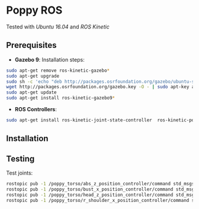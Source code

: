 # Poppy ROS

Tested with *Ubuntu 16.04* and *ROS Kinetic*

## Prerequisites

* **Gazebo 9**: Installation steps:

``` bash
sudo apt-get remove ros-kinetic-gazebo*
sudo apt-get upgrade
sudo sh -c 'echo "deb http://packages.osrfoundation.org/gazebo/ubuntu-stable `lsb_release -cs` main" > /etc/apt/sources.list.d/gazebo-stable.list'
wget http://packages.osrfoundation.org/gazebo.key -O - | sudo apt-key add -
sudo apt-get update
sudo apt-get install ros-kinetic-gazebo9*
```

* **ROS Controllers**:

``` bash
sudo apt-get install ros-kinetic-joint-state-controller  ros-kinetic-position-controllers ros-kinetic-effort-controllers
```

## Installation

## Testing

Test joints:

``` bash
rostopic pub -1 /poppy_torso/abs_z_position_controller/command std_msgs/Float64 -- 1.0
rostopic pub -1 /poppy_torso/bust_x_position_controller/command std_msgs/Float64 -- -0.2
rostopic pub -1 /poppy_torso/head_z_position_controller/command std_msgs/Float64 -- 0.3
rostopic pub -1 /poppy_torso/r_shoulder_x_position_controller/command std_msgs/Float64 -- 1.0
```
